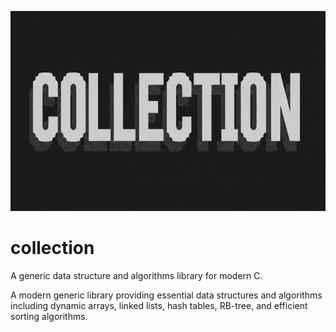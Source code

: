 <p align="center">
    <img src="assets/logo.png" alt="collection logo"  style="width: 100%; height: 320px;">
</p>

# collection

A generic data structure and algorithms library for modern C.

A modern generic library providing essential data structures and algorithms including dynamic arrays, linked lists, hash tables, RB-tree, and efficient sorting algorithms.
